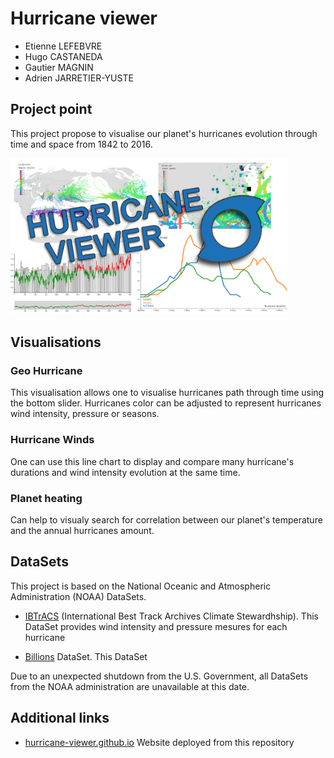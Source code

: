 # Hurricane viewer

 * Etienne LEFEBVRE
 * Hugo CASTANEDA
 * Gautier MAGNIN
 * Adrien JARRETIER-YUSTE
 
## Project point

This project propose to visualise our planet's hurricanes evolution through time and space from 1842 to 2016.

<a href="https://www.youtube.com/embed/ntWEZHpzz28">
<img src="/img/Thumbnail.png" height=250>
</a>


## Visualisations

### Geo Hurricane

This visualisation allows one to visualise hurricanes path through time using the bottom slider. Hurricanes color can be adjusted to represent hurricanes wind intensity, pressure or seasons.

### Hurricane Winds

One can use this line chart to display and compare many hurricane's durations and wind intensity evolution at the same time.

### Planet heating

Can help to visualy search for correlation between our planet's temperature and the annual hurricanes amount.

## DataSets

This project is based on the National Oceanic and Atmospheric Administration (NOAA) DataSets.

 * [IBTrACS](https://www.ncdc.noaa.gov/ibtracs/) (International Best Track Archives Climate Stewardhship). This DataSet provides wind intensity and pressure mesures for each hurricane
 
 * [Billions](https://www.ncdc.noaa.gov/billions) DataSet. This DataSet 
 
 
Due to an unexpected shutdown from the U.S. Government, all DataSets from the NOAA administration are unavailable at this date.
 
## Additional links

 * [hurricane-viewer.github.io](https://hurricane-viewer.github.io/) Website deployed from this repository
